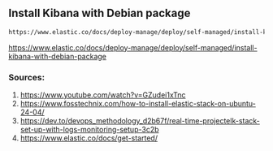 

## Install Kibana with Debian package
```bash
https://www.elastic.co/docs/deploy-manage/deploy/self-managed/install-kibana-with-debian-package
```
https://www.elastic.co/docs/deploy-manage/deploy/self-managed/install-kibana-with-debian-package


### Sources:
1. https://www.youtube.com/watch?v=GZudei1xTnc
2. https://www.fosstechnix.com/how-to-install-elastic-stack-on-ubuntu-24-04/
3. https://dev.to/devops_methodology_d2b67f/real-time-projectelk-stack-set-up-with-logs-monitoring-setup-3c2b
4. https://www.elastic.co/docs/get-started/
